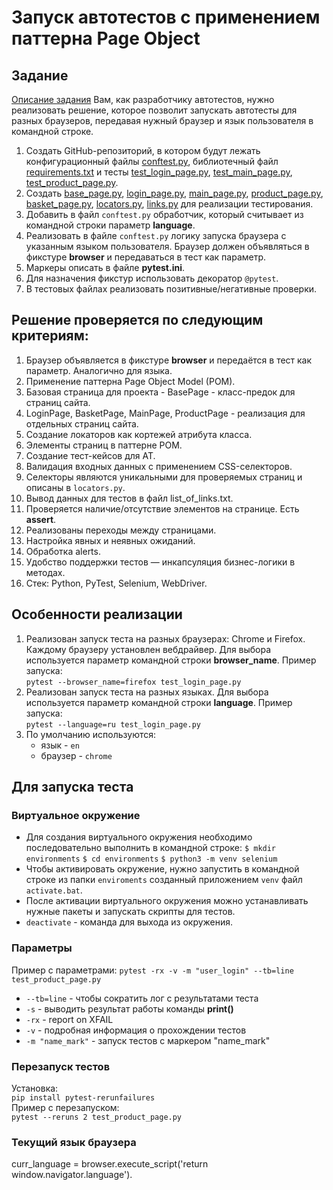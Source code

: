 # Запуск автотестов с применением паттерна Page Object

## Задание
[Описание задания](https://stepik.org/lesson/238819/step/1?unit=211271)
Вам, как разработчику автотестов, нужно реализовать решение, которое позволит запускать автотесты для разных браузеров, передавая нужный браузер и язык пользователя в командной строке.  

1. Создать GitHub-репозиторий, в котором будут лежать конфигурационный файлы [conftest.py](conftest.py), библиотечный файл [requirements.txt](requirements.txt) и тесты [test_login_page.py](test_login_page.py), [test_main_page.py](test_main_page.py), [test_product_page.py](test_product_page.py).
1. Создать [base_page.py](base_page.py), [login_page.py](login_page.py), [main_page.py](main_page.py), [product_page.py](product_page.py), [basket_page.py](basket_page.py), [locators.py](locators.py), [links.py](links.py) для реализации тестирования. 
1. Добавить в файл `conftest.py` обработчик, который считывает из командной строки параметр **language**.
1. Реализовать в файле `conftest.py` логику запуска браузера с указанным языком пользователя. Браузер должен объявляться в фикстуре **browser** и передаваться в тест как параметр.
1. Маркеры описать в файле **pytest.ini**.
1. Для назначения фикстур использовать декоратор `@pytest`.
1. В тестовых файлах реализовать позитивные/негативные проверки.

## Решение проверяется по следующим критериям:
1. Браузер объявляется в фикстуре **browser** и передаётся в тест как параметр. Аналогично для языка.
1. Применение паттерна Page Object Model (POM).
1. Базовая страница для проекта - BasePage - класс-предок для страниц сайта.
1. LoginPage, BasketPage, MainPage, ProductPage - реализация для отдельных страниц сайта.
1. Создание локаторов как кортежей атрибута класса.
1. Элементы страниц в паттерне POM.
1. Создание тест-кейсов для АТ.
1. Валидация входных данных с применением CSS-селекторов.
1. Селекторы являются уникальными для проверяемых страниц и описаны в `locators.py`.
1. Вывод данных для тестов в файл list_of_links.txt.
1. Проверяется наличие/отсутствие элементов на странице. Есть **assert**.
1. Реализованы переходы между страницами.
1. Настройка явных и неявных ожиданий.
1. Обработка alerts.
1. Удобство поддержки тестов — инкапсуляция бизнес-логики в методах.
1. Стек: Python, PyTest, Selenium, WebDriver.

## Особенности реализации
1. Реализован запуск теста на разных браузерах: Chrome и Firefox. Каждому браузеру установлен вебдрайвер. Для выбора используется параметр командной строки **browser_name**. Пример запуска:  
`pytest --browser_name=firefox test_login_page.py`
1. Реализован запуск теста на разных языках. Для выбора используется параметр командной строки **language**. Пример запуска:  
`pytest --language=ru test_login_page.py`
1. По умолчанию используются:
    - язык - `en`
    - браузер - `chrome`

## Для запуска теста

### Виртуальное окружение
- Для создания виртуального окружения необходимо последовательно выполнить в командной строке:
	`$ mkdir environments`
	`$ cd environments`
	`$ python3 -m venv selenium`
- Чтобы активировать окружение, нужно запустить в командной строке из папки `enviroments` созданный приложением `venv` файл `activate.bat`. 
- После активации виртуального окружения можно устанавливать нужные пакеты и запускать скрипты для тестов.
- `deactivate` - команда для выхода из окружения.

### Параметры
Пример с параметрами:
`pytest -rx -v -m "user_login" --tb=line test_product_page.py`

- `--tb=line`		- чтобы сократить лог с результатами теста
- `-s` 				- выводить результат работы команды **print()**
- `-rx`				- report on XFAIL
- `-v`				- подробная информация о прохождении тестов
- `-m "name_mark"`	- запуск тестов с маркером "name_mark"

### Перезапуск тестов
Установка:  
`pip install pytest-rerunfailures`  
Пример с перезапуском:  
`pytest --reruns 2 test_product_page.py`

### Текущий язык браузера
curr_language = browser.execute_script('return window.navigator.language').
